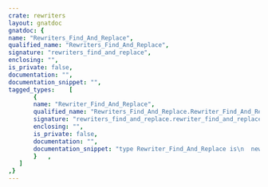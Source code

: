 ```yaml
---
crate: rewriters
layout: gnatdoc
gnatdoc: {
name: "Rewriters_Find_And_Replace",
qualified_name: "Rewriters_Find_And_Replace",
signature: "rewriters_find_and_replace",
enclosing: "",
is_private: false,
documentation: "",
documentation_snippet: "",
tagged_types:    [
       {
       name: "Rewriter_Find_And_Replace",
       qualified_name: "Rewriters_Find_And_Replace.Rewriter_Find_And_Replace",
       signature: "rewriters_find_and_replace.rewriter_find_and_replace",
       enclosing: "",
       is_private: false,
       documentation: "",
       documentation_snippet: "type Rewriter_Find_And_Replace is\n  new Rewriter with private;",
       }   ,
   ]
,}
---
```

